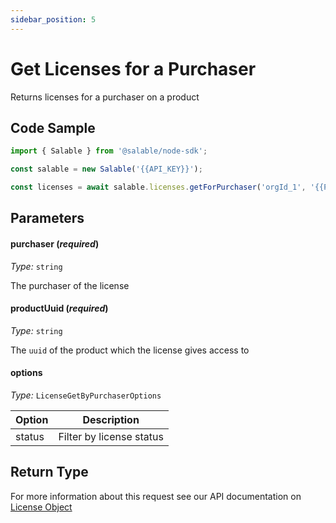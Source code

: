 ```yaml
---
sidebar_position: 5
---
```


# Get Licenses for a Purchaser

Returns licenses for a purchaser on a product

## Code Sample

```typescript
import { Salable } from '@salable/node-sdk';

const salable = new Salable('{{API_KEY}}');

const licenses = await salable.licenses.getForPurchaser('orgId_1', '{{PRODUCT_UUID}}');
```

## Parameters

#### purchaser (_required_)

_Type:_ `string`

The purchaser of the license

#### productUuid (_required_)

_Type:_ `string`

The `uuid` of the product which the license gives access to

#### options

_Type:_ `LicenseGetByPurchaserOptions`

| Option | Description              |
| ------ | ------------------------ |
| status | Filter by license status |

## Return Type

For more information about this request see our API documentation on [License Object](https://docs.salable.app/api/v2#tag/Licenses/operation/getLicenseByUuid)
